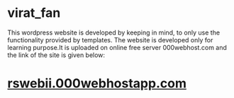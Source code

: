 # virat_fan
This wordpress website is developed by keeping in mind, to only use the functionality provided by templates.
The website is developed only for learning purpose.It is uploaded on online free server 000webhost.com and the link of the site is given below:

# <a href="rswebii.000webhost.com">rswebii.000webhostapp.com</a>

